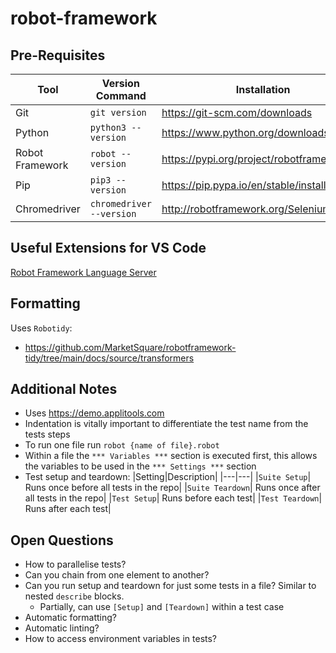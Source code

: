 # robot-framework

## Pre-Requisites
|Tool|Version Command|Installation|
|----|---------------|------------|
|Git |`git version`|https://git-scm.com/downloads|
|Python|`python3 --version`|https://www.python.org/downloads|
| Robot Framework |`robot --version` |https://pypi.org/project/robotframework|
| Pip |`pip3 --version`|https://pip.pypa.io/en/stable/installing|
| Chromedriver| `chromedriver --version` |http://robotframework.org/SeleniumLibrary|

## Useful Extensions for VS Code
[Robot Framework Language Server](https://marketplace.visualstudio.com/items?itemName=robocorp.robotframework-lsp)

## Formatting
Uses `Robotidy`:
- https://github.com/MarketSquare/robotframework-tidy/tree/main/docs/source/transformers

## Additional Notes
- Uses https://demo.applitools.com
- Indentation is vitally important to differentiate the test name from the tests steps
- To run one file run `robot {name of file}.robot`
- Within a file the `*** Variables ***` section is executed first, this allows the variables to be used in the `*** Settings ***` section
- Test setup and teardown:
  |Setting|Description|
  |---|---|
  |`Suite Setup`| Runs once before all tests in the repo|
  |`Suite Teardown`| Runs once after all tests in the repo|
  |`Test Setup`| Runs before each test|
  |`Test Teardown`| Runs after each test|

## Open Questions
- How to parallelise tests?
- Can you chain from one element to another?
- Can you run setup and teardown for just some tests in a file? Similar to nested `describe` blocks.
  - Partially, can use `[Setup]` and `[Teardown]` within a test case
- Automatic formatting?
- Automatic linting?
- How to access environment variables in tests?
